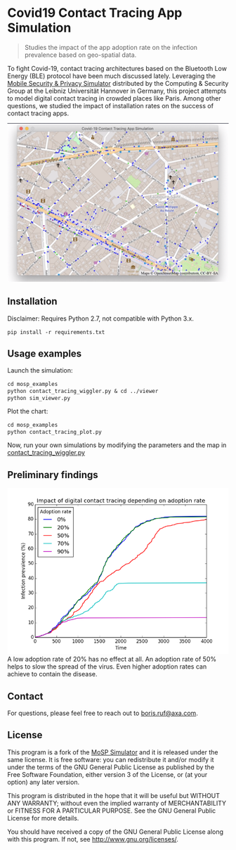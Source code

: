 # Covid19 Contact Tracing App Simulation
> Studies the impact of the app adoption rate on the infection prevalence based on geo-spatial data.


To fight Covid-19, contact tracing architectures based on the Bluetooth Low Energy (BLE) protocol have been much discussed lately. Leveraging the [Mobile Security & Privacy Simulator](http://bhenne.github.io/MoSP/) distributed by the Computing & Security Group at the
Leibniz Universität Hannover in Germany, this project attempts to model digital contact tracing in crowded places like Paris. Among other questions, we studied the impact of installation rates on the success of contact tracing apps.

![](doc/viewer.png)

## Installation

Disclaimer: Requires Python 2.7, not compatible with Python 3.x.

```
pip install -r requirements.txt
```

## Usage examples

Launch the simulation:

```
cd mosp_examples
python contact_tracing_wiggler.py & cd ../viewer
python sim_viewer.py
```

Plot the chart:

```
cd mosp_examples
python contact_tracing_plot.py
```

Now, run your own simulations by modifying the parameters and the map in [contact_tracing_wiggler.py](mosp_examples/contact_tracing_wiggler.py)

## Preliminary findings
![](doc/chart.png)
A low adoption rate of 20% has no effect at all. An adoption rate of 50% helps to slow the spread of the virus. Even higher adoption rates can achieve to contain the disease.

## Contact
For questions, please feel free to reach out to boris.ruf@axa.com.

## License

This program is a fork of the [MoSP Simulator](http://bhenne.github.io/MoSP/) and it is released under the same license. It is free software: you can redistribute it and/or modify it under the terms of the GNU General Public License as published by the Free Software Foundation, either version 3 of the License, or (at your option) any later version.

This program is distributed in the hope that it will be useful but WITHOUT ANY WARRANTY; without even the implied warranty of MERCHANTABILITY or FITNESS FOR A PARTICULAR PURPOSE.  See the GNU General Public License for more details.

You should have received a copy of the GNU General Public License along with this program. If not, see <http://www.gnu.org/licenses/>.